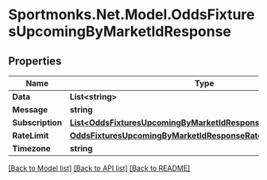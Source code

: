 # Sportmonks.Net.Model.OddsFixturesUpcomingByMarketIdResponse

## Properties

Name | Type | Description | Notes
------------ | ------------- | ------------- | -------------
**Data** | **List&lt;string&gt;** |  | [optional] 
**Message** | **string** |  | [optional] 
**Subscription** | [**List&lt;OddsFixturesUpcomingByMarketIdResponseSubscriptionInner&gt;**](OddsFixturesUpcomingByMarketIdResponseSubscriptionInner.md) |  | [optional] 
**RateLimit** | [**OddsFixturesUpcomingByMarketIdResponseRateLimit**](OddsFixturesUpcomingByMarketIdResponseRateLimit.md) |  | [optional] 
**Timezone** | **string** |  | [optional] 

[[Back to Model list]](../README.md#documentation-for-models) [[Back to API list]](../README.md#documentation-for-api-endpoints) [[Back to README]](../README.md)

